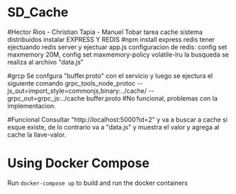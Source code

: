# SD_Cache
#Hector Rios - Christian Tapia - Manuel Tobar
tarea cache sistema distribuidos
instalar EXPRESS Y REDIS 
#npm install express redis
tener ejectuando redis server y ejectuar app.js
configuracion de redis: config set maxmemory 20M, config set maxmemory-policy volatile-lru
la busqueda se realiza al archivo "data.js"

#grcp
Se confgura "buffer.proto" con el servicio y luego se ejectura el siguiente comando
grpc_tools_node_protoc --js_out=import_style=commonjs,binary:../cache/ --grpc_out=grpc_js:../cache buffer.proto
#No funcional, problemas con la implementacion.

#Funcional
Consultar "http://localhost:5000?id=2" y va a buscar a cache si esque existe, de lo contrario va a "data.js" y muestra el valor y agrega al cache la llave-valor.




# Using Docker Compose

Run `docker-compose up` to build and run the docker containers

